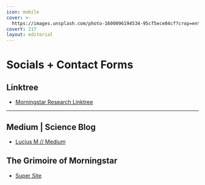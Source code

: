 ```yaml
---
icon: mobile
cover: >-
  https://images.unsplash.com/photo-1600096194534-95cf5ece04cf?crop=entropy&cs=srgb&fm=jpg&ixid=M3wxOTcwMjR8MHwxfHNlYXJjaHwyfHxzb2NpYWx8ZW58MHx8fHwxNzMwMzIxMTQ4fDA&ixlib=rb-4.0.3&q=85
coverY: 217
layout: editorial
---
```


# Socials + Contact Forms

## Linktree

* [Morningstar Research Linktree](https://linktr.ee/MorningstarResearch)

***

## Medium | Science Blog

* [Lucius M // Medium](https://medium.com/@axios337)

## The Grimoire of Morningstar

* [Super Site](https://morningstar-developments.super.site/)
